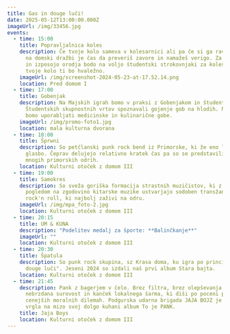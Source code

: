 ```yaml
---
title: Gas in douge luči!
date: 2025-05-12T13:00:00.000Z
imageUrl: /img/33456.jpg
events:
  - time: 15:00
    title: Popravljalnica koles
    description: Če tvoje kolo sameva v kolesarnici ali pa če si ga ravnokar kupil
      na domski dražbi je čas da preveriš zavore in namažeš verigo. Za nasvete
      in izposojo orodja bodo na voljo študentski strokovnjaki za kolesa. Pridi,
      tvoje kolo ti bo hvaležno.
    imageUrl: /img/screenshot-2024-05-23-at-17.52.14.png
    location: Pred domom I
  - time: 17:00
    title: Gobenjak
    description: Na Majskih igrah bomo v praksi z Gobenjakom in študenti iz
      Študentskih skupnostnih vrtov spoznavali gojenje gob na hlodih. Naučili se
      bomo uporabljati medicinske in kulinarične gobe.
    imageUrl: /img/promo-foto1.jpg
    location: mala kulturna dvorana
  - time: 18:00
    title: Šprwni
    description: So petčlanski punk rock bend iz Primorske, ki že eno leto ustvarja
      glasbo. Čeprav delujejo relativno kratek čas pa so se predstavili že na
      mnogih primorskih odrih.
    location: Kulturni otoček z domom III
  - time: 19:00
    title: Samokres
    description: So sveža goriška formacija strastnih muzičistov, ki z odprtim
      pogledom na zgodovino kitarske muzike ustvarjajo sodoben transžanrski
      rock'n roll, ki najbolj zaživi na odru.
    imageUrl: /img/mpa_foto-2.jpg
    location: Kulturni otoček z domom III
  - time: 20:15
    title: UM & KUNA
    description: "Podelitev medalj za športe: **Balinčkanje**"
    imageUrl: ""
    location: Kulturni otoček z domom III
  - time: 20:30
    title: Špatula
    description: So punk rock skupina, sz Krasa doma, ku igra po principi "Gas in
      douge luči". Jeseni 2024 so izdali naš prvi album Stara bajta.
    location: Kulturni otoček z domom III
  - time: 21:45
    description: Pank z bagerjem v čelo. Brez filtra, brez olepševanja, samo
      nebrzdana surovost in kanček lokalnega šarma, ki diši po poceni pivu in še
      cenejših moralnih dilemah. Podgurska udarna brigada JAJA BOJZ je končno
      vrgla na mizo svoj dolgo kuhani album To je PANK.
    title: Jaja Boys
    location: Kulturni otoček z domom III
---
```

